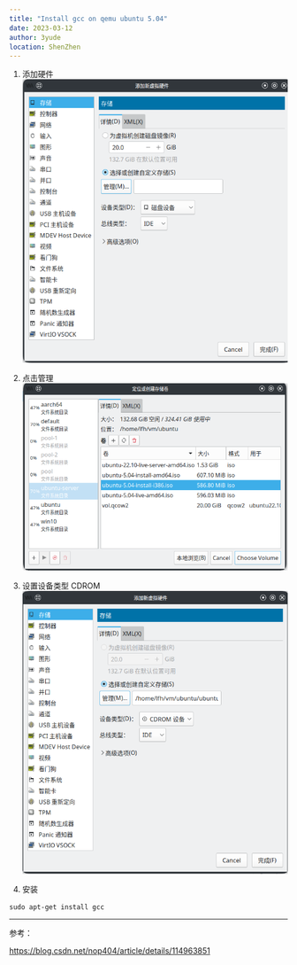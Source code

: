 ```yaml
---
title: "Install gcc on qemu ubuntu 5.04"
date: 2023-03-12
author: 3yude
location: ShenZhen 
---
```



1. 添加硬件
![添加硬件_img](assets/img/Screenshot_20230312_103334.png "添加硬件")

2. 点击管理
![管理_img](assets/img/Screenshot_20230312_103351.png "管理")

3. 设置设备类型 CDROM
![设置_img](assets/img/Screenshot_20230312_103410.png "设备类型")

4. 安装
```
sudo apt-get install gcc
```

----------------
参考：

<https://blog.csdn.net/nop404/article/details/114963851>
